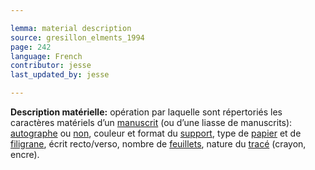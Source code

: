 ```yaml
---

lemma: material description
source: gresillon_elments_1994
page: 242
language: French
contributor: jesse
last_updated_by: jesse

---
```

**Description matérielle:** opération par laquelle sont répertoriés les caractères matériels d’un [manuscrit](manuscript.html) (ou d’une liasse de manuscrits): [autographe](autograph.html) ou [non](allograph.html), couleur et format du [support](textCarrier.html), type de [papier](paper.html) et de [filigrane](watermark.html), écrit recto/verso, nombre de [feuillets](sheet.html), nature du [tracé](trace.html) (crayon, encre).
